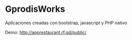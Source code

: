 # GprodisWorks

Aplicaciones creadas con bootstrap, javascript y PHP nativo

Demo: http://apprestaurant.rf.gd/public/
